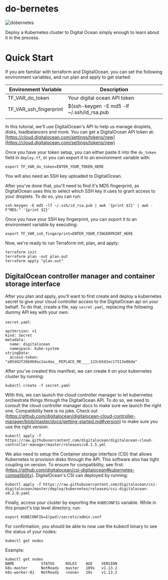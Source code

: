 do-bernetes
===
![dobernetes](https://img.shields.io/badge/do-bernetes-3371e3.svg?longCache=true)

Deploy a Kubernetes cluster to Digital Ocean simply enough to learn about it in the process.

# Quick Start

If you are familiar with terraform and DigitalOcean, you can set the following environment variables,
and run plan and apply to get started:

|Environment Variable| Description|
|-|-|
|TF_VAR_do_token|Your digital ocean API token|
|TF_VAR_ssh_fingerprint|$(ssh-keygen -E md5 -lf ~/.ssh/id_rsa.pub | awk '{print $2}' | awk -F"MD5:" '{print $2}')|
|||


In this tutorial, we'll use DigitalOcean's API to help us manage droplets, disks, loadbalancers and more. You can get a DigitalOcean API token at:
[https://cloud.digitalocean.com/settings/tokens/new](https://cloud.digitalocean.com/settings/tokens/new)

Once you have your token setup, you can either paste it into the `do_token` field in `deploy.tf`, or you can export it to an environment variable with:
```
export TF_VAR_do_token=ENTER_YOUR_TOKEN_HERE
```

You will also need an SSH key uploaded to DigitalOcean.
[]()

After you've done that, you'll need to find it's MD5 fingerprint, as DigitalOcean uses this to select which SSH key it uses to grant access to your droplets.
To do so, you can run:
```
ssh-keygen -E md5 -lf ~/.ssh/id_rsa.pub | awk '{print $2}' | awk -F"MD5:" '{print $2}'
```

Once you have your SSH key fingerprint, you can export it to an environment variable by executing:
```
export TF_VAR_ssh_fingerprint=ENTER_YOUR_FINGERPRINT_HERE
```

Now, we're ready to run Terraform init, plan, and apply:
```
terraform init
terraform plan -out plan.out
terraform apply "plan.out"
```

## DigitalOcean controller manager and container storage interface ##
After you plan and apply, you'll want to first create and deploy a kubernetes secret to give your cloud controller access to the DigitalOcean api on your behalf.
To do that, create a file, say `secret.yaml`, replacing the following dummy API key with your own:

`secret.yaml`:
```
apiVersion: v1
kind: Secret
metadata:
  name: digitalocean
  namespace: kube-system
stringData:
  access-token: "a05dd2f26b9b9ac2asdas__REPLACE_ME____123cb5d1ec17513e06da"
```

After you've created this manifest, we can create it on your kubernetes cluster by running:
```
kubectl create -f secret.yaml
```

With this, we can launch the cloud controller manager to let kubernetes orchestrate things through the DigitalOcean API. To do so, we need to consult the cloud controller manager docs to make sure we launch the right one. Compatibility here is no joke. Check out (https://github.com/digitalocean/digitalocean-cloud-controller-manager/blob/master/docs/getting-started.md#version) to make sure you use the right version.
```
kubectl apply -f https://raw.githubusercontent.com/digitalocean/digitalocean-cloud-controller-manager/master/releases/v0.1.5.yml
```

We also need to setup the Container storage interface (CSI) that allows Kubernetes to provision disks through the API. This software also has tight coupling on version. To ensure for compatibility, see first: (https://github.com/digitalocean/csi-digitalocean#kubernetes-compatibility). DigitalOcean's CSI can deployed by running:
```
kubectl apply -f https://raw.githubusercontent.com/digitalocean/csi-digitalocean/master/deploy/kubernetes/releases/csi-digitalocean-v0.2.0.yaml
```


Finally, access your cluster by exporting the `KUBECONFIG` variable. While in this project's top level directory, run:
```
export KUBECONFIG=$(pwd)/secrets/admin.conf
```

For confirmation, you should be able to now use the kubectl binary to see the status of your nodes:
```
kubectl get nodes
```

Example:
```
kubectl get nodes
NAME            STATUS     ROLES    AGE    VERSION
k8s-master      NotReady   master   109s   v1.13.2
k8s-worker-01   NotReady   <none>   19s    v1.13.2
```